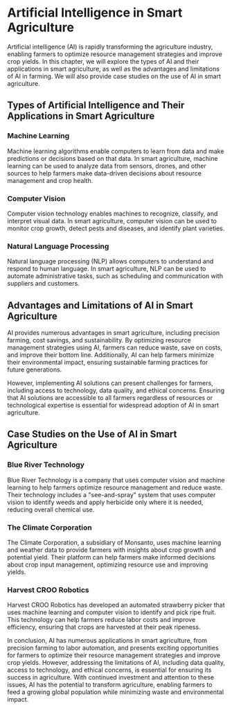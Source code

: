 Artificial Intelligence in Smart Agriculture
============================================

Artificial intelligence (AI) is rapidly transforming the agriculture industry, enabling farmers to optimize resource management strategies and improve crop yields. In this chapter, we will explore the types of AI and their applications in smart agriculture, as well as the advantages and limitations of AI in farming. We will also provide case studies on the use of AI in smart agriculture.

Types of Artificial Intelligence and Their Applications in Smart Agriculture
----------------------------------------------------------------------------

### Machine Learning

Machine learning algorithms enable computers to learn from data and make predictions or decisions based on that data. In smart agriculture, machine learning can be used to analyze data from sensors, drones, and other sources to help farmers make data-driven decisions about resource management and crop health.

### Computer Vision

Computer vision technology enables machines to recognize, classify, and interpret visual data. In smart agriculture, computer vision can be used to monitor crop growth, detect pests and diseases, and identify plant varieties.

### Natural Language Processing

Natural language processing (NLP) allows computers to understand and respond to human language. In smart agriculture, NLP can be used to automate administrative tasks, such as scheduling and communication with suppliers and customers.

Advantages and Limitations of AI in Smart Agriculture
-----------------------------------------------------

AI provides numerous advantages in smart agriculture, including precision farming, cost savings, and sustainability. By optimizing resource management strategies using AI, farmers can reduce waste, save on costs, and improve their bottom line. Additionally, AI can help farmers minimize their environmental impact, ensuring sustainable farming practices for future generations.

However, implementing AI solutions can present challenges for farmers, including access to technology, data quality, and ethical concerns. Ensuring that AI solutions are accessible to all farmers regardless of resources or technological expertise is essential for widespread adoption of AI in smart agriculture.

Case Studies on the Use of AI in Smart Agriculture
--------------------------------------------------

### Blue River Technology

Blue River Technology is a company that uses computer vision and machine learning to help farmers optimize resource management and reduce waste. Their technology includes a "see-and-spray" system that uses computer vision to identify weeds and apply herbicide only where it is needed, reducing overall chemical use.

### The Climate Corporation

The Climate Corporation, a subsidiary of Monsanto, uses machine learning and weather data to provide farmers with insights about crop growth and potential yield. Their platform can help farmers make informed decisions about crop input management, optimizing resource use and improving yields.

### Harvest CROO Robotics

Harvest CROO Robotics has developed an automated strawberry picker that uses machine learning and computer vision to identify and pick ripe fruit. This technology can help farmers reduce labor costs and improve efficiency, ensuring that crops are harvested at their peak ripeness.

In conclusion, AI has numerous applications in smart agriculture, from precision farming to labor automation, and presents exciting opportunities for farmers to optimize their resource management strategies and improve crop yields. However, addressing the limitations of AI, including data quality, access to technology, and ethical concerns, is essential for ensuring its success in agriculture. With continued investment and attention to these issues, AI has the potential to transform agriculture, enabling farmers to feed a growing global population while minimizing waste and environmental impact.

